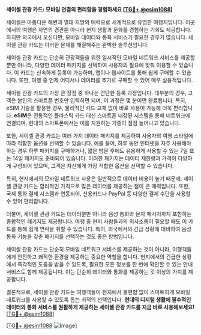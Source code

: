 **세이셸 관광 카드: 모바일 연결의 편리함을 경험하세요 [[TG💪+ @esim1088](https://t.me/s/esim1088)]**

세이셸은 아름다운 해변과 열대 지방의 매력으로 세계적으로 유명한 여행지입니다. 이곳에서의 여행은 자연의 경관뿐 아니라 현지 생활과 문화를 경험하는 기회도 제공합니다. 하지만 외국에서 오신다면, 모바일 데이터와 통화 서비스가 필요한 경우가 많습니다. 세이셸 관광 카드는 이러한 문제를 해결해주는 완벽한 솔루션입니다.

세이셸 관광 카드는 단순히 관광객들을 위한 일시적인 모바일 네트워크 서비스를 제공할 뿐만 아니라, 다양한 데이터 패키지를 선택하여 사용자의 필요에 맞춰 이용할 수 있습니다. 이 카드는 신속하게 등록이 가능하며, 앱이나 웹사이트를 통해 쉽게 구매할 수 있습니다. 또한, 여행 중 언제 어디서나 데이터를 추가로 구매할 수 있어 매우 실용적입니다.

세이셸 관광 카드의 가장 큰 장점 중 하나는 간단한 등록 과정입니다. 대부분의 경우, 고객은 본인의 스마트폰 번호만 입력하면 되며, 이 과정은 몇 분이면 완료됩니다. 특히, eSIM 기술을 활용한 경우, 물리적인 카드 교체 없이 바로 사용이 가능해 더욱 편리합니다. **eSIM**은 전통적인 플라스틱 카드 대신 스마트폰 내장된 시스템을 통해 네트워크에 연결되며, 현대의 스마트폰에서는 이를 지원하는 기종이 점점 늘어나고 있습니다.

또한, 세이셸 관광 카드는 여러 가지 데이터 패키지를 제공하여 사용자의 여행 스타일에 따라 적합한 옵션을 선택할 수 있습니다. 예를 들어, 하루 동안 인터넷을 자주 사용해야 하는 경우 하루 패키지를 구매하거나, 짧은 방문 후에도 유용하게 사용할 수 있는 7일 또는 14일 패키지도 준비되어 있습니다. 이러한 패키지는 데이터 제한량과 가격이 다양하게 구성되어 있으며, 고객은 자신에게 가장 적합한 옵션을 선택할 수 있습니다.

특히, 현지에서의 모바일 네트워크 사용은 일반적으로 데이터 비용이 높기 때문에, 세이셸 관광 카드는 합리적인 가격으로 많은 데이터를 제공하는 점이 큰 매력입니다. 또한, 국제 통화 결제 시스템과 연동되어, 신용카드나 PayPal 등 다양한 결제 수단을 사용할 수 있어 편리합니다.

더불어, 세이셸 관광 카드는 데이터뿐만 아니라 음성 통화와 문자 메시지까지 포함하는 종합적인 패키지도 제공합니다. 여행 중 현지 사람들과의 의사소통이 필요할 때도 이 카드를 통해 쉽게 연락을 취할 수 있습니다. 특히, 외국에서의 긴급 상황에 대비하여 음성 통화 기능을 갖춘 패키지를 선택하는 것도 좋은 방법입니다.

세이셸 관광 카드는 단순히 모바일 네트워크 서비스를 제공하는 것이 아니라, 여행객들에게 안전하고 쾌적한 환경을 제공하는 중요한 역할을 합니다. 현지에서의 긴급한 상황에서 즉각적인 도움을 받을 수 있도록, 필요한 모든 정보를 한 번에 확인할 수 있는 안내 서비스도 함께 제공됩니다. 이는 단순히 데이터와 통화를 제공하는 것 이상의 가치를 제공합니다.

결론적으로, 세이셸 관광 카드는 여행객들이 현지에서 불편함 없이 스마트하게 모바일 네트워크를 사용할 수 있도록 돕는 최적의 선택입니다. **현대의 디지털 생활에 필수적인 데이터와 통화 서비스를 원활하게 제공하는 세이셸 관광 카드를 지금 바로 사용해보세요!** [[TG💪+ @esim1088](https://t.me/s/esim1088)]

[[TG💪+ @esim1088](https://t.me/s/esim1088) ![Image](https://i.postimg.cc/Y0z9fWf4/image.png)]